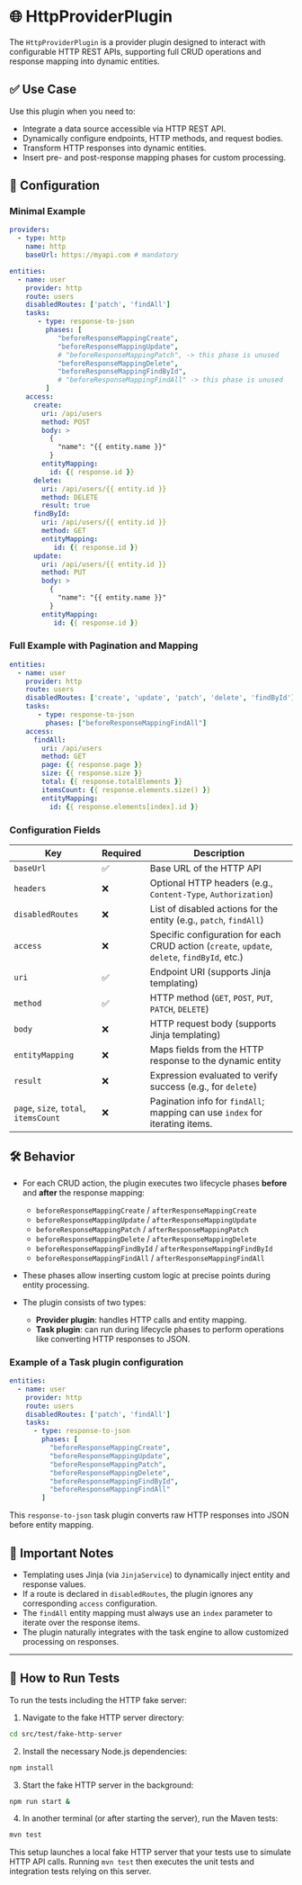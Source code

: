 # 🌐 HttpProviderPlugin

The `HttpProviderPlugin` is a provider plugin designed to interact with configurable HTTP REST APIs, supporting full CRUD operations and response mapping into dynamic entities.

## ✅ Use Case

Use this plugin when you need to:

* Integrate a data source accessible via HTTP REST API.
* Dynamically configure endpoints, HTTP methods, and request bodies.
* Transform HTTP responses into dynamic entities.
* Insert pre- and post-response mapping phases for custom processing.

## 🔧 Configuration

### Minimal Example

```yaml
providers:
  - type: http
    name: http
    baseUrl: https://myapi.com # mandatory

entities:
  - name: user
    provider: http
    route: users
    disabledRoutes: ['patch', 'findAll']
    tasks:
       - type: response-to-json
         phases: [
            "beforeResponseMappingCreate",
            "beforeResponseMappingUpdate",
            # "beforeResponseMappingPatch", -> this phase is unused
            "beforeResponseMappingDelete",
            "beforeResponseMappingFindById",
            # "beforeResponseMappingFindAll" -> this phase is unused
         ]
    access:
      create: 
        uri: /api/users
        method: POST
        body: >
          {
            "name": "{{ entity.name }}"
          }
        entityMapping:
          id: {{ response.id }}
      delete:
        uri: /api/users/{{ entity.id }}
        method: DELETE
        result: true
      findById:
        uri: /api/users/{{ entity.id }}
        method: GET
        entityMapping:
           id: {{ response.id }}
      update:
        uri: /api/users/{{ entity.id }}
        method: PUT
        body: >
          {
            "name": "{{ entity.name }}"
          }
        entityMapping:
           id: {{ response.id }}
```

### Full Example with Pagination and Mapping

```yaml
entities:
  - name: user
    provider: http
    route: users
    disabledRoutes: ['create', 'update', 'patch', 'delete', 'findById']
    tasks:
       - type: response-to-json
         phases: ["beforeResponseMappingFindAll"]
    access:
      findAll:
        uri: /api/users
        method: GET
        page: {{ response.page }}
        size: {{ response.size }}
        total: {{ response.totalElements }}
        itemsCount: {{ response.elements.size() }}
        entityMapping:
          id: {{ response.elements[index].id }}
```

### Configuration Fields

| Key                                   | Required | Description                                                                                  |
| ------------------------------------- | -------- | -------------------------------------------------------------------------------------------- |
| `baseUrl`                             | ✅        | Base URL of the HTTP API                                                                     |
| `headers`                             | ❌        | Optional HTTP headers (e.g., `Content-Type`, `Authorization`)                                |
| `disabledRoutes`                      | ❌        | List of disabled actions for the entity (e.g., `patch`, `findAll`)                           |
| `access`                              | ❌        | Specific configuration for each CRUD action (`create`, `update`, `delete`, `findById`, etc.) |
| `uri`                                 | ✅        | Endpoint URI (supports Jinja templating)                                                     |
| `method`                              | ✅        | HTTP method (`GET`, `POST`, `PUT`, `PATCH`, `DELETE`)                                        |
| `body`                                | ❌        | HTTP request body (supports Jinja templating)                                                |
| `entityMapping`                       | ❌        | Maps fields from the HTTP response to the dynamic entity                                     |
| `result`                              | ❌        | Expression evaluated to verify success (e.g., for `delete`)                                  |
| `page`, `size`, `total`, `itemsCount` | ❌        | Pagination info for `findAll`; mapping can use `index` for iterating items.                  |

## 🛠 Behavior

* For each CRUD action, the plugin executes two lifecycle phases **before** and **after** the response mapping:

   * `beforeResponseMappingCreate` / `afterResponseMappingCreate`
   * `beforeResponseMappingUpdate` / `afterResponseMappingUpdate`
   * `beforeResponseMappingPatch` / `afterResponseMappingPatch`
   * `beforeResponseMappingDelete` / `afterResponseMappingDelete`
   * `beforeResponseMappingFindById` / `afterResponseMappingFindById`
   * `beforeResponseMappingFindAll` / `afterResponseMappingFindAll`

* These phases allow inserting custom logic at precise points during entity processing.

* The plugin consists of two types:

   * **Provider plugin**: handles HTTP calls and entity mapping.
   * **Task plugin**: can run during lifecycle phases to perform operations like converting HTTP responses to JSON.

### Example of a Task plugin configuration

```yaml
entities:
  - name: user
    provider: http
    route: users
    disabledRoutes: ['patch', 'findAll']
    tasks:
      - type: response-to-json
        phases: [
          "beforeResponseMappingCreate",
          "beforeResponseMappingUpdate",
          "beforeResponseMappingPatch",
          "beforeResponseMappingDelete",
          "beforeResponseMappingFindById",
          "beforeResponseMappingFindAll"
        ]
```

This `response-to-json` task plugin converts raw HTTP responses into JSON before entity mapping.

## 🧷 Important Notes

* Templating uses Jinja (via `JinjaService`) to dynamically inject entity and response values.
* If a route is declared in `disabledRoutes`, the plugin ignores any corresponding `access` configuration.
* The `findAll` entity mapping must always use an `index` parameter to iterate over the response items.
* The plugin naturally integrates with the task engine to allow customized processing on responses.

---

## 🧪 How to Run Tests

To run the tests including the HTTP fake server:

1. Navigate to the fake HTTP server directory:

```bash
cd src/test/fake-http-server
```

2. Install the necessary Node.js dependencies:

```bash
npm install
```

3. Start the fake HTTP server in the background:

```bash
npm run start &
```

4. In another terminal (or after starting the server), run the Maven tests:

```bash
mvn test
```

This setup launches a local fake HTTP server that your tests use to simulate HTTP API calls. Running `mvn test` then executes the unit tests and integration tests relying on this server.
